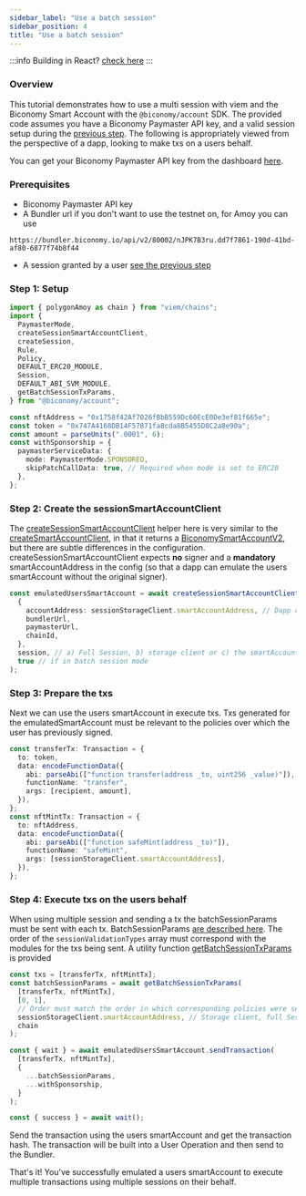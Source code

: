 ```yaml
---
sidebar_label: "Use a batch session"
sidebar_position: 4
title: "Use a batch session"
---
```


:::info
Building in React? [check here](../../react/useBatchSession.md)
:::

### Overview

This tutorial demonstrates how to use a multi session with viem and the Biconomy Smart Account with the `@biconomy/account` SDK. The provided code assumes you have a Biconomy Paymaster API key, and a valid session setup during the [previous step](./createBatchSession). The following is appropriately viewed from the perspective of a dapp, looking to make txs on a users behalf.

You can get your Biconomy Paymaster API key from the dashboard [here](https://dashboard.biconomy.io/).

### Prerequisites

- Biconomy Paymaster API key
- A Bundler url if you don't want to use the testnet on, for Amoy you can use

```
https://bundler.biconomy.io/api/v2/80002/nJPK7B3ru.dd7f7861-190d-41bd-af80-6877f74b8f44
```

- A session granted by a user [see the previous step](./createBatchSession)

### Step 1: Setup

```typescript
import { polygonAmoy as chain } from "viem/chains";
import {
  PaymasterMode,
  createSessionSmartAccountClient,
  createSession,
  Rule,
  Policy,
  DEFAULT_ERC20_MODULE,
  Session,
  DEFAULT_ABI_SVM_MODULE,
  getBatchSessionTxParams,
} from "@biconomy/account";

const nftAddress = "0x1758f42Af7026fBbB559Dc60EcE0De3ef81f665e";
const token = "0x747A4168DB14F57871fa8cda8B5455D8C2a8e90a";
const amount = parseUnits(".0001", 6);
const withSponsorship = {
  paymasterServiceData: {
    mode: PaymasterMode.SPONSORED,
    skipPatchCallData: true, // Required when mode is set to ERC20
  },
};
```

### Step 2: Create the sessionSmartAccountClient

The [createSessionSmartAccountClient](https://bcnmy.github.io/biconomy-client-sdk/functions/createSessionSmartAccountClient.html) helper here is very similar to the [createSmartAccountClient](https://bcnmy.github.io/biconomy-client-sdk/functions/createSmartAccountClient.html), in that it returns a [BiconomySmartAccountV2](https://bcnmy.github.io/biconomy-client-sdk/classes/BiconomySmartAccountV2.html), but there are subtle differences in the configuration. createSessionSmartAccountClient expects **no** signer and a **mandatory** smartAccountAddress in the config (so that a dapp can emulate the users smartAccount without the original signer).

```typescript
const emulatedUsersSmartAccount = await createSessionSmartAccountClient(
  {
    accountAddress: sessionStorageClient.smartAccountAddress, // Dapp can set the account address on behalf of the user
    bundlerUrl,
    paymasterUrl,
    chainId,
  },
  session, // a) Full Session, b) storage client or c) the smartAccount address (if using default storage for your environment)
  true // if in batch session mode
);
```

### Step 3: Prepare the txs

Next we can use the users smartAccount in execute txs. Txs generated for the emulatedSmartAccount must be relevant to the policies over which the user has previously signed.

```typescript
const transferTx: Transaction = {
  to: token,
  data: encodeFunctionData({
    abi: parseAbi(["function transfer(address _to, uint256 _value)"]),
    functionName: "transfer",
    args: [recipient, amount],
  }),
};
const nftMintTx: Transaction = {
  to: nftAddress,
  data: encodeFunctionData({
    abi: parseAbi(["function safeMint(address _to)"]),
    functionName: "safeMint",
    args: [sessionStorageClient.smartAccountAddress],
  }),
};
```

### Step 4: Execute txs on the users behalf

When using multiple session and sending a tx the batchSessionParams must be sent with each tx. BatchSessionParams [are described here](https://bcnmy.github.io/biconomy-client-sdk/types/ModuleInfo.html#__type.batchSessionParams). The order of the `sessionValidationTypes` array must correspond with the modules for the txs being sent. A utility function [getBatchSessionTxParams](https://bcnmy.github.io/biconomy-client-sdk/functions/getBatchSessionTxParams.html) is provided

```typescript
const txs = [transferTx, nftMintTx];
const batchSessionParams = await getBatchSessionTxParams(
  [transferTx, nftMintTx],
  [0, 1],
  // Order must match the order in which corresponding policies were set
  sessionStorageClient.smartAccountAddress, // Storage client, full Session or simply the smartAccount address if using default storage for your environment
  chain
);

const { wait } = await emulatedUsersSmartAccount.sendTransaction(
  [transferTx, nftMintTx],
  {
    ...batchSessionParams,
    ...withSponsorship,
  }
);

const { success } = await wait();
```

Send the transaction using the users smartAccount and get the transaction hash. The transaction will be built into a User Operation and then send to the Bundler.

That's it! You've successfully emulated a users smartAccount to execute multiple transactions using multiple sessions on their behalf.
